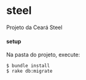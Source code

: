 # steel
Projeto da Ceará Steel

#### setup
Na pasta do projeto, execute:

    $ bundle install
    $ rake db:migrate
